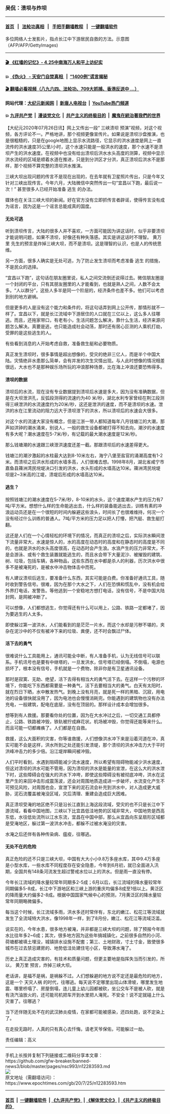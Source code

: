 ### 吴侃：溃坝与炸坝
------------------------

#### [首页](https://github.com/gfw-breaker/banned-news3/blob/master/README.md) &nbsp;&nbsp;|&nbsp;&nbsp; [法轮功真相](https://github.com/begood0513/basic/blob/master/README.md)  &nbsp;&nbsp;|&nbsp;&nbsp; [手把手翻墙教程](https://github.com/gfw-breaker/guides/wiki)  &nbsp;&nbsp;|&nbsp;&nbsp; [一键翻墙软件](https://github.com/gfw-breaker/nogfw/blob/master/README.md)  



<div><img alt="" class="attachment-djy_600_400 size-djy_600_400 wp-post-image" src="https://i.epochtimes.com/assets/uploads/2020/07/GettyImages-174323667@1200x1200-600x400.jpg"/>
<div class="caption">
 多位网络人士发影片，指点长江中下游居民自救的方法。示意图（AFP/AFP/GettyImages)
</div></div><hr/>

#### [ 🎬  《红墙的记忆》- 4.25中南海万人和平上访纪实](http://141.164.39.94:10000/videos/legend/425.html)

#### 💥 [《伪火》 - 天安门自焚真相 ](http://141.164.39.94:10000/videos/blog/weihuo.html)&nbsp; |&nbsp; [“1400例”谎言揭秘  ](http://141.164.39.94:10000/videos/blog/jiexi1400.html)

#### [ 🎬  翻墙必看视频（八九六四、法轮功、709大抓捕、香港反送中 ...）](https://github.com/gfw-breaker/links/blob/master/banned.md)

#### 网站代理：[大纪元新闻网](http://167.172.10.89:10080/gb/) &nbsp;|&nbsp; [新唐人电视台](http://167.172.10.89:8808/gb/) &nbsp;|&nbsp; [YouTube热门频道](http://158.247.203.241/youtube.html)

#### 💥 [九评共产党](http://141.164.39.94:10000/videos/res/jiuping/)&nbsp; |&nbsp; [漫谈党文化](http://141.164.39.94:10000/videos/res/mtdwh/)&nbsp; |&nbsp; [共产主义的终极目的](http://141.164.39.94:10000/videos/res/zjmd/)&nbsp; |&nbsp; [魔鬼在統治著我們的世界](http://141.164.39.94:10000/videos/res/TheSpecter/)  

<div><p>
 【大纪元2020年07月26日讯】网上又传出一段“
 <ok href="https://www.epochtimes.com/gb/tag/%E4%B8%89%E5%B3%A1%E6%BA%83%E5%9D%9D.html">
  三峡溃坝
 </ok>
 预演”视频，对这个视频，各方评论不一。严格地讲，那个视频更像宣传片。如果说是溃坝沙盘推演，也是很粗糙的，只是在google地图上显示水流路径，它显示的洪水速度是网上一直流传的洪水速度35公里/小时，这个水速只能是一般洪水的速度，那个水速不是溃坝产生的洪水速度。在视频中也没有给出溃坝后洪水水头高度的测算，视频中显示洪水流经的区域是顺着水道在推进，只是到分洪区才分洪，真正溃坝后洪水不是那样，那个视频不算完整的溃坝洪水推演。
</p>
<p>
 三峡大坝出现问题的传言不是现在出现的，在去年就有卫星照片传出，只是今年又针对三峡出现传言。今年六月，大陆微信中突然传出一句“宜昌以下跑，最后说一次！” 甚至很多人已经开始准备
 <ok href="https://www.epochtimes.com/gb/tag/%E9%80%83%E7%94%9F.html">
  逃生
 </ok>
 的办法。
</p>
<p>
 媒体也在关注三峡大坝的新闻。好在官方没有立即抓传言者辟谣，使得传言没有成为谣言，因为这是一个谣言总能成真的国度。
</p>
<h4>
 无处可逃
</h4>
<p>
 听到溃坝传言，大陆的很多人并不喜欢，一方面可能因为讲这话时，似乎非要溃坝才能说明问题，如果不溃坝，好像还有种失落感。其实是讲这话时不理智。
 <ok href="https://www.epochtimes.com/gb/tag/%E9%BB%84%E4%B8%87%E9%87%8C.html">
  黄万里
 </ok>
 先生的预言是炸掉三峡大坝，而不是溃坝。这是理智的认识，也是人的传统思维。
</p>
<p>
 另一方面，很多人确实是无处可逃，为了防止发生溃坝而考虑准备
 <ok href="https://www.epochtimes.com/gb/tag/%E9%80%83%E7%94%9F.html">
  逃生
 </ok>
 的措施，不是民众的选择。
</p>
<p>
 “宜昌以下跑”，这句话在朋友圈里说，私人之间交流倒还说得过去。微信朋友圈是一个封闭的平台，只有其朋友圈里的人才能看到，也就是熟人之间，人数不会太多。“人以群分”，这些人多半是同一个阶层的，经济条件也差不多。他们可以考虑到别的地方避祸。
</p>
<p>
 但是更多的人是没有这个能力和条件的，将这句话弄到网上公开传，那情形就不一样了。宜昌以下，就是长江流域中下游居住的人口就在三亿以上，这么多人往哪逃。而且，还拖家带口，有老有小，生活问题怎么解决，靠什么生活，经济来源问题怎么解决。真要是逃，也只能造成社会动荡，那时还有居心叵测的人乘机打劫，受罪的是这些逃生的人。
</p>
<p>
 有些看到消息的人开始考虑自救，准备救生艇和必要物质。
</p>
<p>
 真正发生溃坝时，很多事情是超出想像的，受灾的绝非三亿人，而是半个中国大陆。灾情绝非水患那么简单，会有并发的次生灾情出现。与人此时想像的情况相差很远，大水也不是那种娱乐场所玩的冲浪那种场景，比在海上冲浪还要恐怖得多。
</p>
<h4>
 溃坝的数据
</h4>
<p>
 溃坝后的水流，现在没有专业数据提到溃坝后水速是多大，因为没有准确数据，但是在大坝泄洪孔，反弧段测得的流速约为40 米/秒，湖北水利专家曾经在荆江段测得三峡泄洪的水流速度约为20米/秒，这还是泄洪的速度，而不是溃坝的水速。泄洪的水在江里流动的阻力远大于溃坝泄下的洪水，所以溃坝后的水速会大很多。
</p>
<p>
 对这个水的流速大家没有概念，但是江浙一带人都知道每年八月钱塘江的大潮，那声如洪钟的潮水涌来，别说人，一般的救生设备都被打得不知去向，潮汐的水速度有多大呢？潮水速度在5-7米/秒，有记载的最大潮水速度是12米/秒。
</p>
<p>
 那么钱塘潮的水速跟三峡泄洪速度还差一截。那跟溃坝后的水速差得更大。
</p>
<p>
 钱塘江的潮汐激起的水柱最大达到8-10米左右，海宁八堡至盐官的涌潮高度有1-2米。而溃坝之后洪水形成的水墙多高，人们很难去想。1998年8月，湖北省咸宁市嘉鱼县簰洲湾民垸堤决口引发的洪水，水头形成的水墙高达10米。簰洲湾民垸堤坝是2~3米高的江堤，溃堤后形成的水墙高达10米。
</p>
<h4>
 逃生？
</h4>
<p>
 按照钱塘江的潮水速度在5-7米/秒，8-10米的水头，这个速度潮水产生的压力有7吨/平方米。想想什么样的生命能逃出去，什么样的装备能逃出去，训练有素的冲浪运动员还是在一个很短的时间内躲避这些浪头，时间长了也很难维持，何况一个没有经过什么训练的普通人。7吨/平方米的压力足以把人打懵，把汽艇、救生艇打翻。
</p>
<p>
 这还是人们在一个心情轻松的环境下的情况，而真正的溃坝之后，实际洪水瞬间泄下流量非常大，水速是惊人的，水的高度在动态时的高度和在静态时的高度是不同的，也就是洪水的水头高度很高，在动态时会产生浪。水浪产生的压力非常大，不是会游泳、或有个救生装置就能逃生的，而且水会带下大量泥沙、被摧毁的建筑、树、垃圾，包括车辆，各种物品，这些东西在水中都是杀人的利器，历次洪水中很多不是被淹死的，是被水中冲击物体击中而死。
</p>
<p>
 有人建议溃坝后逃生，要准备什么东西，其实可能是白费。你准备好通讯工具，随时收到警告信号。很难，因为在那个大水之下，人们在恐惧和慌乱中，没有机会给外界打电话，发警告。等他逃到一个安稳地方想打电话，没有信号，不是中国大陆封网，是网被冲断了。
</p>
<p>
 可以想像，人们都想逃生，你觉得还有什么可以用上，公路、铁路一定都堵了，因为要逃生的人太多。
</p>
<p>
 即使躲过第一波洪水，人们能看到的是茫茫一片水，而这个水却是污秽不堪的，夹杂在泥沙中的不仅有被冲下来的垃圾、粪便，还不时会飘过尸体。
</p>
<h4>
 活下去的勇气
</h4>
<p>
 很难说什么工具能用上，通讯可能全中断，有人准备手机，认为无线信号可以联系。手机讯号也是要有中继塔的，一旦发洪水，信号塔已经倒塌。不倒塌，电源也损坏了，根本没有信号，手机就是一个费物，除非你是有卫星通讯设备。
</p>
<p>
 那时是寂寞、无助、绝望，活下去得有相当大的勇气活下去。在这样一个污秽的环境下，你能吃下东西都需要是一种勇气，活下去要相当大的勇气。白天有太阳时，就在烈日下晒，水中散发热气。到晚上没有月亮，就是死一样的黑暗、沉寂，用电池的设备很快就没用了，因为电池也会慢慢消耗完。你能遇到的建筑物也没有办法充电，一般建筑，配电在底层，没有在顶层的。那样设计成本会增加很多。
</p>
<p>
 想等到有人救援。那要看你处的位置，因为在大水冲过之后，一切交通工具都停止，公路、铁路被冲毁，铁轨被拧成麻花状。机场被冲毁，你觉得还能等来什么。而且可能一切都瘫痪了。人们都是在自救。
</p>
<p>
 救援，这么大面积的灾害，你等谁救援，人们想像洪水冲下来是沿着河道在冲，真实可能不会是这样，洪水所到之处还能引发溃堤，那个溃坝的洪水冲击力大于平时洪峰冲击力的多少倍。沿江堤岸瞬间被冲毁。
</p>
<p>
 人们平时看到，水遇到阻碍能减少流水速度，所以希望有阻碍物能减少洪水速度，但这对溃坝的洪水可能不管用，因为溃坝的洪水是能量的宣泄，在这么大的洪水泄下时，这些障碍会在强大的洪水下冲垮，即使这些障碍没有被彻底冲垮，洪水在这里产生的来回冲击形成震荡波，还会对周围地质造成进一步破坏，水流变化产生不可预见风险，对周围也会，宣泄下来的泥石流会补充到洪水中，对人造成更大威胁，泥石流覆盖被淹没区域，灾后清理、重建会造成巨大困难。
</p>
<p>
 真正溃坝受淹的地区绝不只是沿长江直到上海这段流域，受灾的也不只是长江中下游流域，看看中国地图，三峡以下比宜昌低洼地势的区域非常大，中国地势是西高东低，水往低处流所以江水东流，宜昌在中国中部，那么从宜昌向东呈扇形区域都是受淹地区，躲过第一波洪水冲击，都躲不过被水淹没的灾害。
</p>
<p>
 水淹之后还伴有各种传染病、瘟疫，往哪逃。
</p>
<h4>
 无处不在的危险
</h4>
<p>
 真正危险的还不只是三峡大坝，中国有大大小小9.8万多座水库，其中9.4万多座是小型水库，一些水库不同程度存在安全隐患，今年到6月初，就已全面进入汛期，全国共有148条河流发生超过警戒水位以上的洪水。但是雨一直没有停。
</p>
<p>
 今年长江流域的降水量较常年同期多2-5成；6月以后，长江流域的降水量较常年同期偏多5-8成，长江中下游地区和三峡上游的重庆均偏多8成至1倍以上。黄泛区的降雨量大约偏多2-8成。根据中国国家气候中心的预测，7月黄泛区的降水量较常年同期略微偏多。
</p>
<p>
 每当这个时候，长江流域多雨，洪水多还时常伴有，东北的嫩江、松花江等流域就发生了全流域特大洪水，像1998年一样，到了8月份，嫩江、松花江等流域泛滥。
</p>
<p>
 说实在的，今年水患，很多地方被淹，并非都是三峡大坝的问题，除了预报今年雨水比往年多2~6成；其次，很多地方因为这些年搞城镇化，之前很多自然的小河、荷塘都被填土埋没，城镇排水设施不配套；第三、土地财政，寸土寸金，致使很多城市在过去禁忌建房的、地势低洼处建住宅小区，导致滞水淹了。
</p>
<p>
 历史上真正造成灾害的，有技术和质量问题，但更主要地是指挥失当而引发的，所以，
 <ok href="https://www.epochtimes.com/gb/tag/%E9%BB%84%E4%B8%87%E9%87%8C.html">
  黄万里
 </ok>
 预言，炸掉三峡大坝。
</p>
<p>
 老话讲，是福不是祸，是祸躲不过。人们想躲避的地方说不定还是最危险的地方，这是一个
 <ok href="https://www.epochtimes.com/gb/tag/%E5%A4%A9%E7%81%BE%E4%BA%BA%E7%A5%B8.html">
  天灾人祸
 </ok>
 的时代，往哪逃。每天说不定哪里出现山体滑坡，哪里发生地震、哪里桥塌了、房屋倒塌，连儿童上幼儿园都被砍，坐公交车不是被人砍，就是有浇汽油放火的，还可能司机把车开到水里把人淹死。不安全！说不定就碰上什么灾害了。往哪逃？
</p>
<p>
 当下还伴随无处不在的武汉肺炎疫情，在家都可能被感染，还四处跑，说不定染上了。
</p>
<p>
 在走投无路时，人真的只有真心去忏悔，请老天爷保佑，可能躲过一劫。
</p>
<p>
 责任编辑：高义
</p>
</div>
<hr/>
手机上长按并复制下列链接或二维码分享本文章：<br/>
https://github.com/gfw-breaker/banned-news3/blob/master/pages/nsc993/n12283593.md <br/>
<a href='https://github.com/gfw-breaker/banned-news3/blob/master/pages/nsc993/n12283593.md'><img src='https://github.com/gfw-breaker/banned-news3/blob/master/pages/nsc993/n12283593.md.png'/></a> <br/>
原文地址（需翻墙访问）：https://www.epochtimes.com/gb/20/7/25/n12283593.htm


------------------------
#### [首页](https://github.com/gfw-breaker/banned-news3/blob/master/README.md) &nbsp;|&nbsp; [一键翻墙软件](https://github.com/gfw-breaker/nogfw/blob/master/README.md) &nbsp;| [《九评共产党》](https://github.com/gfw-breaker/9ping.md/blob/master/README.md#九评之一评共产党是什么) | [《解体党文化》](https://github.com/gfw-breaker/jtdwh.md/blob/master/README.md) | [《共产主义的终极目的》](https://github.com/gfw-breaker/gczydzjmd.md/blob/master/README.md)


<img src='http://gfw-breaker.win/banned-news3/pages/nsc993/n12283593.md' width='0px' height='0px'/>